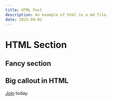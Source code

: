 ```yaml
---
title: HTML Post
description: An example of html in a md file.
date: 2025-09-02
---
```


# HTML Section

## Fancy section

<div>
  <h2>Big callout in HTML</h2>
  <p><a href="/signup">Join</a> today.</p>
</div>
